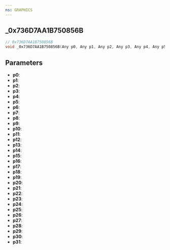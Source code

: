 ```yaml
---
ns: GRAPHICS
---
```

## _0x736D7AA1B750856B

```c
// 0x736D7AA1B750856B
void _0x736D7AA1B750856B(Any p0, Any p1, Any p2, Any p3, Any p4, Any p5, Any p6, Any p7, Any p8, Any p9, Any p10, Any p11, Any p12, Any p13, Any p14, Any p15, Any p16, Any p17, Any p18, Any p19, Any p20, Any p21, Any p22, Any p23, Any p24, Any p25, Any p26, Any p27, Any p28, Any p29, Any p30, Any p31);
```


## Parameters
* **p0**: 
* **p1**: 
* **p2**: 
* **p3**: 
* **p4**: 
* **p5**: 
* **p6**: 
* **p7**: 
* **p8**: 
* **p9**: 
* **p10**: 
* **p11**: 
* **p12**: 
* **p13**: 
* **p14**: 
* **p15**: 
* **p16**: 
* **p17**: 
* **p18**: 
* **p19**: 
* **p20**: 
* **p21**: 
* **p22**: 
* **p23**: 
* **p24**: 
* **p25**: 
* **p26**: 
* **p27**: 
* **p28**: 
* **p29**: 
* **p30**: 
* **p31**: 

